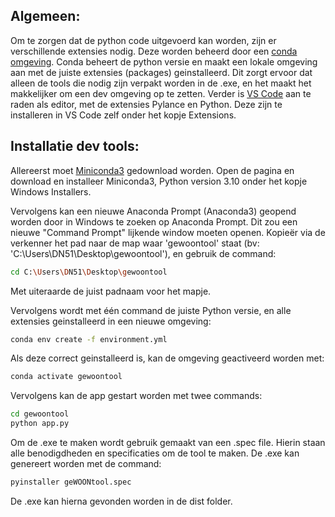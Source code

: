 ## Algemeen:
Om te zorgen dat de python code uitgevoerd kan worden, zijn er verschillende extensies nodig. Deze worden beheerd door een [conda omgeving](https://docs.conda.io/projects/conda/en/stable/). Conda beheert de python versie en maakt een lokale omgeving aan met de juiste extensies (packages) geinstalleerd. Dit zorgt ervoor dat alleen de tools die nodig zijn verpakt worden in de .exe, en het maakt het makkelijker om een dev omgeving op te zetten. Verder is [VS Code](https://code.visualstudio.com/download) aan te raden als editor, met de extensies Pylance en Python. Deze zijn te installeren in VS Code zelf onder het kopje Extensions.

## Installatie dev tools:
Allereerst moet [Miniconda3](https://docs.conda.io/en/latest/miniconda.html) gedownload worden. Open de pagina en download en installeer Miniconda3, Python version 3.10 onder het kopje Windows Installers.

Vervolgens kan een nieuwe Anaconda Prompt (Anaconda3) geopend worden door in Windows te zoeken op Anaconda Prompt. Dit zou een nieuwe "Command Prompt" lijkende window moeten openen. Kopieër via de verkenner het pad naar de map waar 'gewoontool' staat (bv: 'C:\Users\DN51\Desktop\gewoontool'), en gebruik de command:
```sh
cd C:\Users\DN51\Desktop\gewoontool
```
Met uiteraarde de juist padnaam voor het mapje.

Vervolgens wordt met één command de juiste Python versie, en alle extensies geinstalleerd in een nieuwe omgeving:
```sh
conda env create -f environment.yml
```

Als deze correct geinstalleerd is, kan de omgeving geactiveerd worden met:
```sh
conda activate gewoontool
```

Vervolgens kan de app gestart worden met twee commands:
```sh
cd gewoontool
python app.py
```

Om de .exe te maken wordt gebruik gemaakt van een .spec file. Hierin staan alle benodigdheden en specificaties om de tool te maken. De .exe kan genereert worden met de command:
```sh
pyinstaller geWOONtool.spec
```
De .exe kan hierna gevonden worden in de dist folder.
